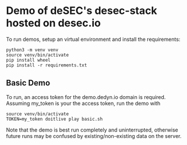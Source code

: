 Demo of deSEC's desec-stack hosted on desec.io
====

To run demos, setup an virtual environment and install the requirements:

    python3 -m venv venv
    source venv/bin/activate
    pip install wheel
    pip install -r requirements.txt

Basic Demo
----

To run, an access token for the demo.dedyn.io domain is required.
Assuming my_token is your the access token, run the demo with

    source venv/bin/activate
    TOKEN=my_token doitlive play basic.sh 

Note that the demo is best run completely and uninterrupted,
otherwise future runs may be confused by existing/non-existing data on the server.

